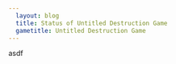 ```yaml
---
  layout: blog
  title: Status of Untitled Destruction Game
  gametitle: Untitled Destruction Game
---
```


asdf
